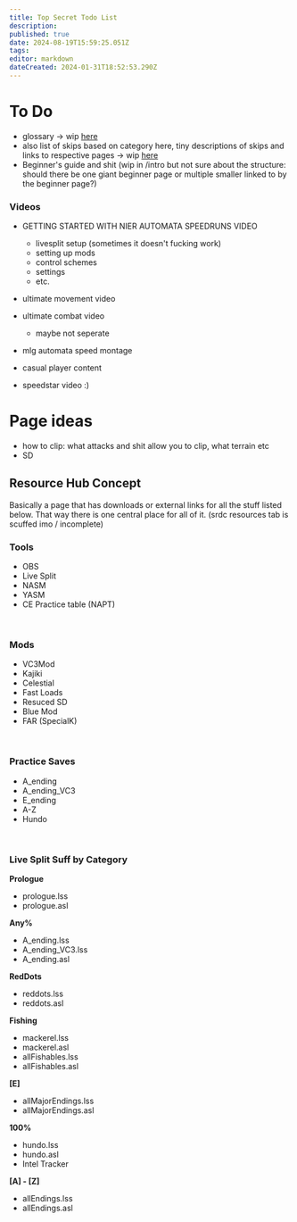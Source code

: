 ```yaml
---
title: Top Secret Todo List
description: 
published: true
date: 2024-08-19T15:59:25.051Z
tags: 
editor: markdown
dateCreated: 2024-01-31T18:52:53.290Z
---
```


# To Do

- glossary -> wip [here](/lookUp/glossary)
- also list of skips based on category here, tiny descriptions of skips and links to respective pages -> wip [here](/skipLists/skip-list-any)
- Beginner's guide and shit (wip in /intro but not sure about the structure: should there be one giant beginner page or multiple smaller linked to by the beginner page?)

### Videos
- GETTING STARTED WITH NIER AUTOMATA SPEEDRUNS VIDEO
	- livesplit setup (sometimes it doesn't fucking work)
 	- setting up mods
	- control schemes
	- settings
 	- etc.
- ultimate movement video
- ultimate combat video
	- maybe not seperate


- mlg automata speed montage 

- casual player content
- speedstar video :)

# Page ideas
 - how to clip: what attacks and shit allow you to clip, what terrain etc
 - SD
 
## Resource Hub Concept
Basically a page that has downloads or external links for all the stuff listed below.
That way there is one central place for all of it. (srdc resources tab is scuffed imo / incomplete)
<br>

### Tools
- OBS
- Live Split
- NASM
- YASM
- CE Practice table (NAPT)
<br>

### Mods
- VC3Mod
- Kajiki
- Celestial
- Fast Loads
- Resuced SD
- Blue Mod
- FAR (SpecialK)
<br>

### Practice Saves
- A_ending
- A_ending_VC3
- E_ending
- A-Z
- Hundo
<br>

### Live Split Suff by Category
**Prologue**
- prologue.lss
- prologue.asl

**Any%**
- A_ending.lss
- A_ending_VC3.lss
- A_ending.asl

**RedDots**
- reddots.lss
- reddots.asl

**Fishing**
- mackerel.lss
- mackerel.asl
- allFishables.lss
- allFishables.asl

**[E]**
- allMajorEndings.lss
- allMajorEndings.asl

**100%**
- hundo.lss
- hundo.asl
- Intel Tracker


**[A] - [Z]**
- allEndings.lss
- allEndings.asl













